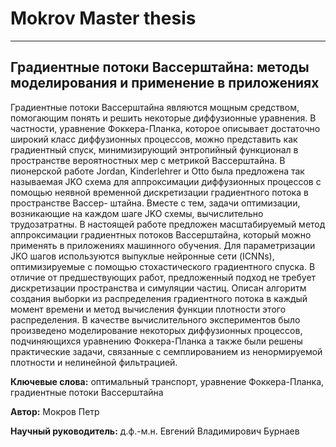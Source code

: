 # Mokrov Master thesis 

-------------

## Градиентные потоки Вассерштайна: методы моделирования и применение в приложениях

Градиентные потоки Вассерштайна являются мощным средством, помогающим понять и
решить некоторые диффузионные уравнения. В частности, уравнение Фоккера-Планка, которое описывает достаточно широкий класс диффузионных процессов, можно представить
как градиентный спуск, минимизирующий энтропийный функционал в пространстве вероятностных мер с метрикой Вассерштайна. В пионерской работе Jordan, Kinderlehrer и Otto
была предложена так называемая JKO схема для аппроксимации диффузионных процессов
с помощью неявной временной дискретизации градиентного потока в пространстве Вассер-
штайна. Вместе с тем, задачи оптимизации, возникающие на каждом шаге JKO схемы, вычислительно трудозатратны. В настоящей работе предложен масштабируемый метод аппроксимации градиентных потоков Вассерштайна, который можно применять в приложениях машинного обучения. Для параметризации JKO шагов используются выпуклые нейронные сети (ICNNs), оптимизируемые с помощью стохастического градиентного спуска. В отличие
от предшествующих работ, предложенный подход не требует дискретизации пространства
и симуляции частиц. Описан алгоритм создания выборки из распределения градиентного
потока в каждый момент времени и метод вычисления функции плотности этого распределения. В качестве вычислительного экспериментов было произведено моделирование некоторых диффузионных процессов, подчиняющихся уравнению Фоккера-Планка а также были
решены практические задачи, связанные с семплированием из ненормируемой плотности и
нелинейной фильтрацией.

**Ключевые слова:** оптимальный транспорт, уравнение Фоккера-Планка, градиентные
потоки Вассерштайна

**Автор:** Мокров Петр

**Научный руководитель:** д.ф.-м.н. Евгений Владимирович Бурнаев
